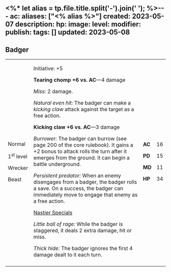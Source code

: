 <%* let alias = tp.file.title.split('-').join(' '); %>---
ac: 
aliases: ["<% alias %>"]
created: 2023-05-07
description: 
hp: 
image: 
level: 
modifier: 
publish: 
tags: []
updated: 2023-05-08
---

## Badger

<table>
<colgroup>
<col style="width: 16%" />
<col style="width: 72%" />
<col style="width: 5%" />
<col style="width: 5%" />
</colgroup>
<tbody>
<tr class="odd">
<td><p>Normal</p>
<p>1<sup>st</sup> level</p>
<p>Wrecker</p>
<p>Beast</p></td>
<td><p>Initiative: +5</p>
<p><strong>Tearing chomp +6 vs. AC</strong>—4 damage</p>
<p><em>Miss:</em> 2 damage.</p>
<p><em>Natural even hit:</em> The badger can make a <em>kicking
claw</em> attack against the target as a free action.</p>
<p><strong>Kicking claw +6 vs. AC</strong>—3 damage</p>
<p><em>Burrower:</em> The badger can burrow (see page 200 of the core
rulebook). It gains a +2 bonus to attack rolls the turn after it emerges
from the ground. It can begin a battle underground.</p>
<p><em>Persistent predator:</em> When an enemy disengages from a badger,
the badger rolls a save. On a success, the badger can immediately move
to engage that enemy as a free action.</p>
<p><u>Nastier Specials</u></p>
<p><em>Little ball of rage:</em> While the badger is staggered, it deals
2 extra damage, hit or miss.</p>
<p><em>Thick hide:</em> The badger ignores the first 4 damage dealt to
it each turn.</p></td>
<td><p><strong>AC</strong></p>
<p><strong>PD</strong></p>
<p><strong>MD</strong></p>
<p><strong>HP</strong></p></td>
<td><p>16</p>
<p>15</p>
<p>11</p>
<p>34</p></td>
</tr>
<tr class="even">
<td></td>
<td></td>
<td></td>
<td></td>
</tr>
</tbody>
</table>

